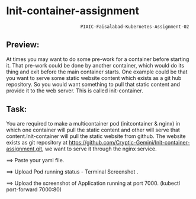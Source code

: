 # Init-container-assignment
                                  
                                PIAIC-Faisalabad-Kubernetes-Assignment-02

Preview:
--------
At times you may want to do some pre-work for a container before starting it. That pre-work could be done by another container, which would do its thing and exit before the main container starts. One example could be that you want to serve some static website content which exists as a git hub repository. So you would want something to pull that static content and provide it to the web server. This is called init-container.

Task:
-----
You are required to make a multicontainer pod (initcontainer & nginx) in which one container will pull the static content and other will serve that content.Init-container will pull the static website from github. The website exists as git repository at https://github.com/Cryptic-Gemini/Init-container-assignment.git, we want to serve it through the nginx service.

==> Paste your yaml file.

==> Upload Pod running status - Terminal Screenshot .

==> Upload the screenshot of Application running at port 7000. 
    (kubectl port-forward <pod-name> 7000:80)
